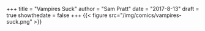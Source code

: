 +++
title = "Vampires Suck"
author = "Sam Pratt"
date = "2017-8-13"
draft = true
showthedate = false
+++
{{< figure src="/img/comics/vampires-suck.png" >}}